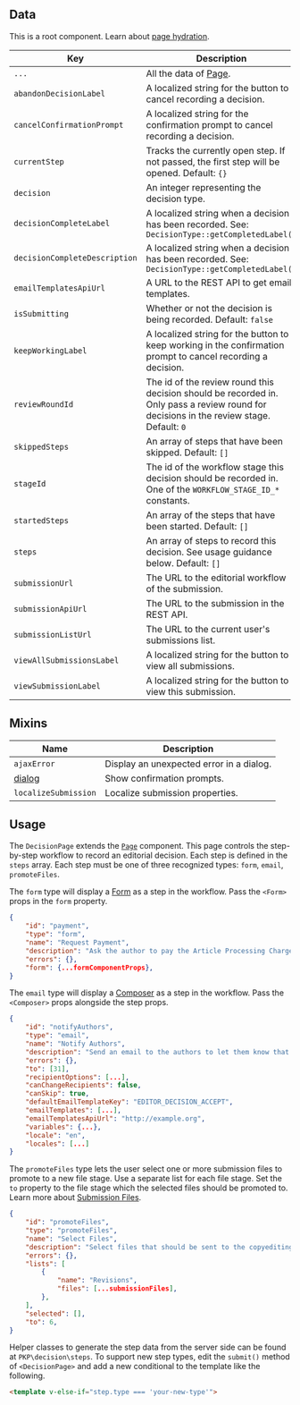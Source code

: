 ## Data

This is a root component. Learn about [page hydration](#/pages/pages).

| Key | Description |
| --- | --- |
| `...` | All the data of [Page](#/component/Page). |
| `abandonDecisionLabel` | A localized string for the button to cancel recording a decision. |
| `cancelConfirmationPrompt` | A localized string for the confirmation prompt to cancel recording a decision. |
| `currentStep` | Tracks the currently open step. If not passed, the first step will be opened. Default: `{}` |
| `decision` | An integer representing the decision type. |
| `decisionCompleteLabel` | A localized string  when a decision has been recorded. See: `DecisionType::getCompletedLabel()` |
| `decisionCompleteDescription` | A localized string when a decision has been recorded. See: `DecisionType::getCompletedLabel()` |
| `emailTemplatesApiUrl` | A URL to the REST API to get email templates. |
| `isSubmitting` | Whether or not the decision is being recorded. Default: `false` |
| `keepWorkingLabel` | A localized string for the button to keep working in the confirmation prompt to cancel recording a decision. |
| `reviewRoundId` | The id of the review round this decision should be recorded in. Only pass a review round for decisions in the review stage. Default: `0` |
| `skippedSteps` | An array of steps that have been skipped. Default: `[]` |
| `stageId` | The id of the workflow stage this decision should be recorded in. One of the `WORKFLOW_STAGE_ID_*` constants. |
| `startedSteps` | An array of the steps that have been started. Default: `[]` |
| `steps` | An array of steps to record this decision. See usage guidance below. Default: `[]` |
| `submissionUrl` | The URL to the editorial workflow of the submission. |
| `submissionApiUrl` | The URL to the submission in the REST API. |
| `submissionListUrl` | The URL to the current user's submissions list. |
| `viewAllSubmissionsLabel` | A localized string for the button to view all submissions. |
| `viewSubmissionLabel` | A localized string for the button to view this submission. |

## Mixins

| Name | Description |
| --- | --- |
| `ajaxError` | Display an unexpected error in a dialog. |
| [dialog](#/mixins/dialog) | Show confirmation prompts. |
| `localizeSubmission` | Localize submission properties. |

## Usage

The `DecisionPage` extends the [`Page`](#/component/Page) component. This page controls the step-by-step workflow to record an editorial decision. Each step is defined in the `steps` array. Each step must be one of three recognized types: `form`, `email`, `promoteFiles`.

The `form` type will display a [Form](#/component/Form) as a step in the workflow. Pass the `<Form>` props in the `form` property.

```json
{
    "id": "payment",
    "type": "form",
    "name": "Request Payment",
    "description": "Ask the author to pay the Article Processing Charge (USD $150) now or waive the fee.",
    "errors": {},
    "form": {...formComponentProps},
}
```

The `email` type will display a [Composer](#/component/Composer) as a step in the workflow. Pass the `<Composer>` props alongside the step props.

```json
{
    "id": "notifyAuthors",
    "type": "email",
    "name": "Notify Authors",
    "description": "Send an email to the authors to let them know that their submission has been accepted for publication.",
    "errors": {},
    "to": [31],
    "recipientOptions": [...],
    "canChangeRecipients": false,
    "canSkip": true,
    "defaultEmailTemplateKey": "EDITOR_DECISION_ACCEPT",
    "emailTemplates": [...],
    "emailTemplatesApiUrl": "http://example.org",
    "variables": {...},
    "locale": "en",
    "locales": [...]
}
```

The `promoteFiles` type lets the user select one or more submission files to promote to a new file stage. Use a separate list for each file stage. Set the `to` property to the file stage which the selected files should be promoted to. Learn more about [Submission Files](https://docs.pkp.sfu.ca/dev/documentation/en/submission-files).

```json
{
    "id": "promoteFiles",
    "type": "promoteFiles",
    "name": "Select Files",
    "description": "Select files that should be sent to the copyediting stage.",
    "errors": {},
    "lists": [
        {
            "name": "Revisions",
            "files": [...submissionFiles],
        },
    ],
    "selected": [],
    "to": 6,
}
```

Helper classes to generate the step data from the server side can be found at `PKP\decision\steps`. To support new step types, edit the `submit()` method of `<DecisionPage>` and add a new conditional to the template like the following.

```html
<template v-else-if="step.type === 'your-new-type'">
```

